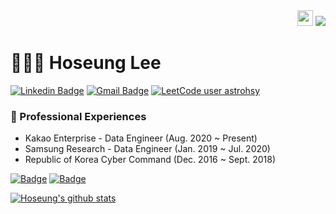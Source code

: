 <div align="right">
<img src="https://github.com/dl0312/dl0312/blob/master/hi.gif?raw=true" width="25px">
<img src="https://hits.seeyoufarm.com/api/count/incr/badge.svg?url=https%3A%2F%2Fgithub.com%2Fastrohsy&count_bg=%23431732&title_bg=%23555555&icon=&icon_color=%23E7E7E7&title=hits&edge_flat=true"/>
</div>

# 👨🏻‍💻 Hoseung Lee
<!-- [![Hits](https://hits.seeyoufarm.com/api/count/incr/badge.svg?url=https%3A%2F%2Fgithub.com%2Fsgc109%2Fhit-counter&count_bg=%2379C83D&title_bg=%23555555&icon=&icon_color=%23E7E7E7&title=hits&edge_flat=false)](https://hits.seeyoufarm.com) -->

[![Linkedin Badge](https://img.shields.io/badge/-LinkedIn-blue?style=flat-square&logo=Linkedin&logoColor=white&link=https://www.linkedin.com/in/sgc109/)](https://www.linkedin.com/in/astrohsy/)
[![Gmail Badge](https://img.shields.io/badge/Gmail-d14836?style=flat-square&logo=Gmail&logoColor=white&link=mailto:sgc109109@gmail.com)](mailto:astrohsy@gmail.com)
[![LeetCode user astrohsy](https://img.shields.io/badge/dynamic/json?style=flat-square&labelColor=black&color=%23ffa116&label=Solved&query=solvedOverTotal&url=https%3A%2F%2Fleetcode-badge.vercel.app%2Fapi%2Fusers%2Fcoffee_drinking_hiker&logo=leetcode&logoColor=yellow)](https://leetcode.com/coffee_drinking_hiker/)
<!--
**astrohsy/astrohsy** is a ✨ _special_ ✨ repository because its `README.md` (this file) appears on your GitHub profile.

Here are some ideas to get you started:

- 🔭 I’m currently working on ...
- 🌱 I’m currently learning ...
- 👯 I’m looking to collaborate on ...
- 🤔 I’m looking for help with ...
- 💬 Ask me about ...
- 📫 How to reach me: ...
- 😄 Pronouns: ...
- ⚡ Fun fact: ...
-->

### 🔭 Professional Experiences
* Kakao Enterprise - Data Engineer (Aug. 2020 ~ Present)
* Samsung Research - Data Engineer (Jan. 2019 ~ Jul. 2020)
* Republic of Korea Cyber Command (Dec. 2016 ~ Sept. 2018)



[![Badge](https://widget.realdeveloper.pro/api/badge?title=Languages&badges=Python,Node.js,Scala,Kotlin,Java)](https://github.com/astrohsy)
[![Badge](https://widget.realdeveloper.pro/api/badge?title=Database%20and%20DevOps&badges=MySQL,PostgreSQL,MongoDB,Druid,ClickHouse,BigQuery,Docker,k8s)](https://github.com/astrohsy)

[![Hoseung's github stats](https://github-readme-stats.vercel.app/api?username=astrohsy)](https://github.com/astrohsy/github-readme-stats)
